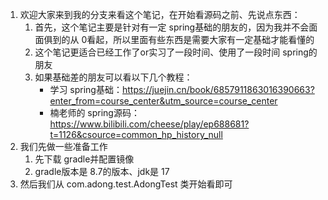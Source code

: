 1. 欢迎大家来到我的分支来看这个笔记，在开始看源码之前、先说点东西：
   1. 首先，这个笔记主要是针对有一定 spring基础的朋友的，因为我并不会面面俱到的从 0看起，所以里面有些东西是需要大家有一定基础才能看懂的
   2. 这个笔记更适合已经工作了or实习了一段时间、使用了一段时间 spring的朋友
   3. 如果基础差的朋友可以看以下几个教程：
      * 学习 spring基础：https://juejin.cn/book/6857911863016390663?enter_from=course_center&utm_source=course_center
      * 楠老师的 spring源码：https://www.bilibili.com/cheese/play/ep688681?t=1126&csource=common_hp_history_null
2. 我们先做一些准备工作
   1. 先下载 gradle并配置镜像
   2. gradle版本是 8.7的版本、jdk是 17
3. 然后我们从 com.adong.test.AdongTest 类开始看即可